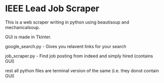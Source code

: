 # IEEE Lead Job Scraper

This is a web scraper writing in python using beautisoup and mechanicalsoup.

GUI is made in Tkinter.

google_search.py - Gives you relavent links for your search

job_scraper.py - Find job posting from indeed and simply hired (contains GUI)

rest all python files are terminal version of the same (i.e. they donot contain GUI)
